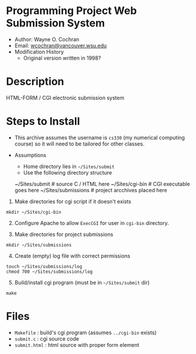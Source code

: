 # Programming Project Web Submission System

 * Author: Wayne O. Cochran 
 * Email: <a href="mailto:wcochran@vancouver.wsu.edu">wcochran@vancouver.wsu.edu</a>
 * Modification History
     - Original version written in 1998?
     
# Description
   
  HTML-FORM / CGI electronic submission system

# Steps to Install

  * This archive assumes the username is `cs330` (my numerical computing course)
      so it will need to be tailored for other classes.
  * Assumptions
      - Home directory lies in `~/Sites/submit`
      - Use the following directory structure 

       ~/Sites/submit      # source C / HTML here
       ~/Sites/cgi-bin     # CGI executable goes here
       ~/Sites/submissions # project arcchives placed here

  1. Make directories for cgi script if it doesn't exists

    mkdir ~/Sites/cgi-bin

  2. Configure Apache to allow `ExecCGI` for user in `cgi-bin` directory.

  3. Make directories for project submissions

    mkdir ~/Sites/submissions

  4. Create (empty) log file with correct permissions

    touch ~/Sites/submissions/log
    chmod 700 ~/Sites/submissions/log

  5. Build/install cgi program  (must be in `~/Sites/submit` dir)

    make

# Files
  
  * `Makefile` : build's cgi program (assumes `../cgi-bin` exists)
  * `submit.c` : cgi source code
  * `submit.html` : html source with proper form element